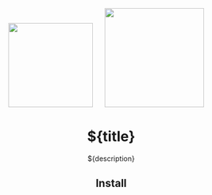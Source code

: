 <div align="center">
  <!-- replace with accurate logo e.g from https://worldvectorlogo.com/ -->
  <img width="170" height="170" src="https://cdn.worldvectorlogo.com/logos/nodejs-icon.svg">
  <a href="https://webpack.js.org/">
    <img width="200" height="200" vspace="" hspace="20" src="https://webpack.js.org/assets/icon-square-big.svg">
  </a>
  <h1>${title}</h1>
  <p>${description}</p>
</div>

<h2 align="center">Install</h2>
